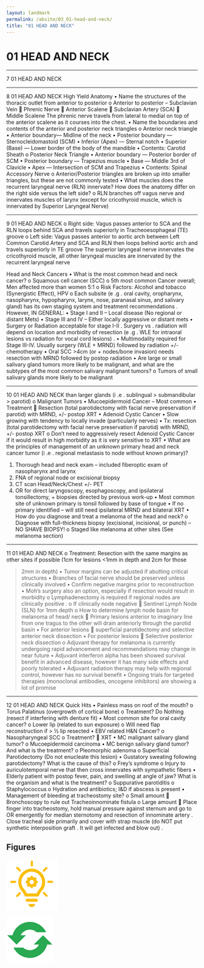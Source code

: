 ```yaml
---
layout: landmark
permalink: /absite/03_01-head-and-neck/
title: "01 HEAD AND NECK"
---
```


# 01 HEAD AND NECK




---

<!-- Page 7 -->

7
01 HEAD AND NECK



---

<!-- Page 8 -->

8
01 HEAD AND NECK
High Yield Anatomy
•	 Name the structures of the thoracic outlet from anterior to 
posterior
o Anterior to posterior – Subclavian Vein  Phrenic Nerve 
 Anterior Scalene  Subclavian Artery (SCA)  Middle 
Scalene
The phrenic nerve travels from lateral to medial on top of 
the anterior scalene as it courses into the chest.
•	 Name the boundaries and contents of the anterior and 
posterior neck triangles
o Anterior neck triangle
• Anterior boundary— Midline of the neck
• Posterior boundary — Sternocleidomastoid (SCM)
• Inferior (Apex) — Sternal notch
• Superior (Base) — Lower border of the body of the 
mandible
• Contents: Carotid Sheath
o Posterior Neck Triangle
• Anterior boundary — Posterior border of SCM
• Posterior boundary — Trapezius muscle
• Base — Middle 3rd of Clavicle
• Apex — Intersection of SCM and Trapezius 
• Contents: Spinal Accessory Nerve
o Anterior/Posterior triangles are broken up into smaller 
triangles, but these are not commonly tested
•	 What muscles does the recurrent laryngeal nerve (RLN) 
innervate? How does the anatomy differ on the right side 
versus the left side?
o RLN branches off vagus nerve and innervates muscles of 
larynx (except for cricothyroid muscle, which is innervated by 
Superior Laryngeal Nerve)



---

<!-- Page 9 -->

9
01 HEAD AND NECK
o Right side: Vagus passes anterior to SCA and the RLN loops 
behind SCA and travels superiorly in Tracheoesophageal 
(TE) groove
o Left side: Vagus passes anterior to aortic arch between 
Left Common Carotid Artery and SCA and RLN then loops 
behind aortic arch and travels superiorly in TE groove
The superior laryngeal nerve innervates the cricothyroid 
muscle, all other laryngeal muscles are innervated by the 
recurrent laryngeal nerve
 
Head and Neck Cancers
•	 What is the most common head and neck cancer?
o Squamous cell cancer (SCC) 
o 5th most common Cancer overall; Men affected more than 
women 5:1
o Risk Factors: Alcohol and tobacco (Synergistic Effect), HPV
o Each subsite (e .g . oral cavity, oropharynx, nasopharynx, 
hypopharynx, larynx, nose, paranasal sinus, and 
salivary gland) has its own staging system and treatment 
recommendations . However, IN GENERAL:
• Stage I and II – Local disease (No regional or distant Mets)
• Stage III and IV – Either locally aggressive or distant mets
• Surgery or Radiation acceptable for stage I-II . Surgery vs . 
radiation will depend on location and morbidity of resection 
(e .g . WLE for intraoral lesions vs radiation for vocal cord 
lesions) .
• Multimodality required for Stage III-IV. Usually surgery 
(WLE + MRND) followed by radiation +/- chemotherapy
• Oral SCC >4cm (or + nodes/bone invasion) needs 
resection with MRND followed by postop radiation
•	 Are large or small salivary gland tumors more likely to be 
malignant, and what are the subtypes of the most common 
salivary malignant tumors?
o Tumors of small salivary glands more likely to be malignant 



---

<!-- Page 10 -->

10
01 HEAD AND NECK
than larger glands (i .e . sublingual > submandibular > parotid)
o Malignant Tumors
• Mucoepidermoid Cancer – Most common
• Treatment  Resection (total parotidectomy with facial 
nerve preservation if parotid) with MRND, +/- postop 
XRT
• Adenoid Cystic Cancer 
• Slow growing with tendency to locally invade 
(particularly nerves)
• Tx: resection (total parotidectomy with facial nerve 
preservation if parotid) with MRND, +/- postop XRT
o Don’t need to aggressively resect Adenoid Cystic 
Cancer if it would result in high morbidity as it is 
very sensitive to XRT
•	 What are the principles of management of an unknown primary 
head and neck cancer tumor (i .e . regional metastasis to node 
without known primary)?
1. Thorough head and neck exam – included fiberoptic 
exam of nasopharynx and larynx
2. FNA of regional node or excisional biopsy
3. CT scan Head/Neck/Chest +/- PET
4. OR for direct laryngoscopy, esophagoscopy, and 
ipsilateral tonsillectomy, + biopsies directed by 
previous work-up
• Most common site of unknown primary is tonsil 
followed by base of tongue
• If no primary identified – will still need ipsilateral 
MRND and bilateral XRT
•	 How do you diagnose and treat a melanoma of the head and 
neck?
o Diagnose with full-thickness biopsy (excisional, incisional, or 
punch) – NO SHAVE BIOPSY!
o Staged like melanoma at other sites (See melanoma section)



---

<!-- Page 11 -->

11
01 HEAD AND NECK
o Treatment: Resection with the same margins as other sites if 
possible (1cm for lesions <1mm in depth and 2cm for those 
>2mm in depth)
• Tumor margins can be adjusted if abutting critical 
structures
• Branches of facial nerve should be preserved unless 
clinically involved
• Confirm negative margins prior to reconstruction
• Moh’s surgery also an option, especially if resection would 
result in morbidity
o Lymphadenectomy is required if regional nodes are clinically 
positive . 
o If clinically node negative  Sentinel Lymph Node (SLN) for 
>1mm depth
o How to determine lymph node basin for melanoma of head/
neck  Primary lesions anterior to imaginary line from one 
tragus to the other will drain anteriorly through the parotid 
basin
• For anterior lesions  superficial parotidectomy and 
selective anterior neck dissection
• For posterior lesions  Selective posterior neck dissection
o Adjuvant therapy for melanoma is currently undergoing rapid 
advancement and recommendations may change in near 
future
• Adjuvant interferon alpha has been showed survival 
benefit in advanced disease, however it has many side 
effects and poorly tolerated
• Adjuvant radiation therapy may help with regional control, 
however has no survival benefit
• Ongoing trials for targeted therapies (monoclonal 
antibodies, oncogene inhibitors) are showing a lot of 
promise 



---

<!-- Page 12 -->

12
01 HEAD AND NECK
Quick Hits
•	 Painless mass on roof of the mouth? 
o Torus Palatinus (overgrowth of cortical bone)
o Treatment? Do Nothing (resect if interfering with denture fit)
•	 Most common site for oral cavity cancer? 
o Lower lip (related to sun exposure)
o Will need flap reconstruction if > ½ lip resected
•	 EBV related H&N Cancer? 
o Nasopharyngeal SCC
o Treatment?  XRT
•	 MC malignant salivary gland tumor? 
o Mucoepidermoid carcinoma
•	 MC benign salivary gland tumor? And what is the treatment?
o Pleomorphic adenoma
o Superficial Parotidectomy (Do not enucleate this lesion)
•	 Gustatory sweating following parotidectomy? What is the 
cause of this?
o Frey’s syndrome
o Injury to auriculotemporal nerve that then cross innervates 
with sympathetic fibers
•	 Elderly patient with postop fever, pain, and swelling at angle of 
jaw? What is the organism and what is the treatment?
o Suppurative parotiditis
o Staphylococcus
o Hydration and antibiotics; I&D if abscess is present
•	 Management of bleeding at tracheostomy site? 
o Small amount  Bronchoscopy to rule out 
Tracheoinnominate fistula
o Large amount  Place finger into tracheostomy, hold 
manual pressure against sternum and go to OR emergently 
for median sternotomy and resection of innominate artery . 
Close tracheal side primarily and cover with strap muscle (do 
NOT put synthetic interposition graft . It will get infected and 
blow out) .



## Figures

![Figure from page 8](./images/03_01-head-and-neck_p8_i1.png)

![Figure from page 9](./images/03_01-head-and-neck_p9_i1.png)
